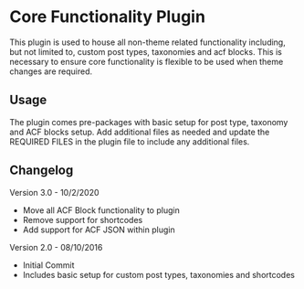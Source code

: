 # Core Functionality Plugin

This plugin is used to house all non-theme related functionality including, but not limited to, custom post types, taxonomies and acf blocks.  This is necessary to ensure core functionality is flexible to be used when theme changes are required.

## Usage

The plugin comes pre-packages with basic setup for post type, taxonomy and ACF blocks setup.  Add additional files as needed and update the REQUIRED FILES in the plugin file to include any additional files.

## Changelog
Version 3.0 - 10/2/2020
 - Move all ACF Block functionality to plugin
 - Remove support for shortcodes
 - Add support for ACF JSON within plugin

Version 2.0 - 08/10/2016
 - Initial Commit
 - Includes basic setup for custom post types, taxonomies and shortcodes

